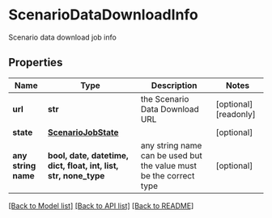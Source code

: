 # ScenarioDataDownloadInfo

Scenario data download job info

## Properties
Name | Type | Description | Notes
------------ | ------------- | ------------- | -------------
**url** | **str** | the Scenario Data Download URL | [optional] [readonly] 
**state** | [**ScenarioJobState**](ScenarioJobState.md) |  | [optional] 
**any string name** | **bool, date, datetime, dict, float, int, list, str, none_type** | any string name can be used but the value must be the correct type | [optional]

[[Back to Model list]](../README.md#documentation-for-models) [[Back to API list]](../README.md#documentation-for-api-endpoints) [[Back to README]](../README.md)


